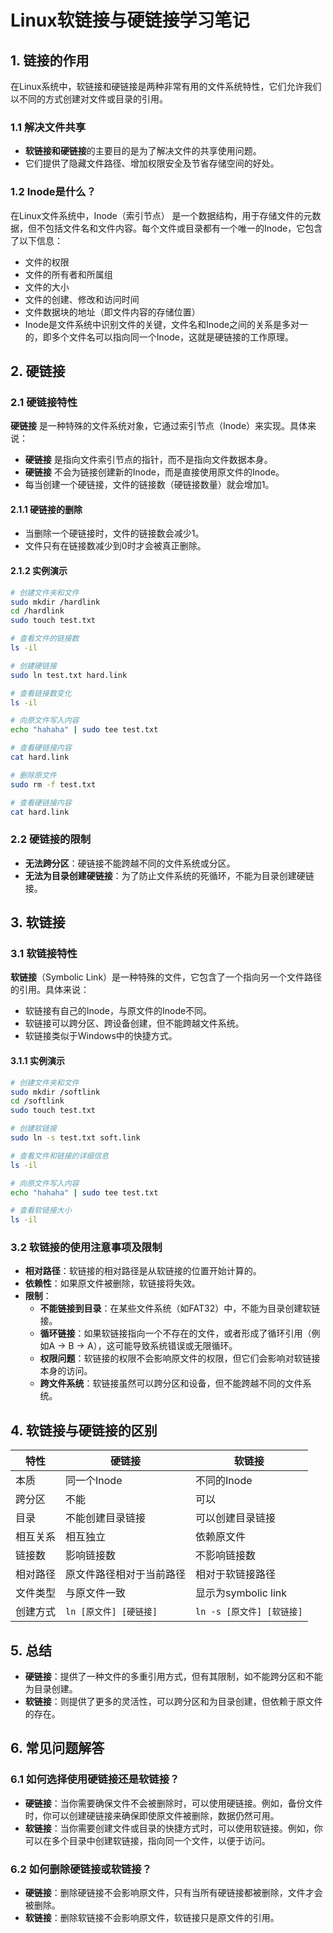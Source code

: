 # Linux软链接与硬链接学习笔记

## 1. 链接的作用

在Linux系统中，软链接和硬链接是两种非常有用的文件系统特性，它们允许我们以不同的方式创建对文件或目录的引用。

### 1.1 解决文件共享

- **软链接和硬链接**的主要目的是为了解决文件的共享使用问题。
- 它们提供了隐藏文件路径、增加权限安全及节省存储空间的好处。

### 1.2 Inode是什么？
在Linux文件系统中，Inode（索引节点） 是一个数据结构，用于存储文件的元数据，但不包括文件名和文件内容。每个文件或目录都有一个唯一的Inode，它包含了以下信息：

- 文件的权限
- 文件的所有者和所属组
- 文件的大小
- 文件的创建、修改和访问时间
- 文件数据块的地址（即文件内容的存储位置）
- Inode是文件系统中识别文件的关键，文件名和Inode之间的关系是多对一的，即多个文件名可以指向同一个Inode，这就是硬链接的工作原理。


## 2. 硬链接

### 2.1 硬链接特性

**硬链接** 是一种特殊的文件系统对象，它通过索引节点（Inode）来实现。具体来说：

- **硬链接** 是指向文件索引节点的指针，而不是指向文件数据本身。
- **硬链接** 不会为链接创建新的Inode，而是直接使用原文件的Inode。
- 每当创建一个硬链接，文件的链接数（硬链接数量）就会增加1。

#### 2.1.1 硬链接的删除

- 当删除一个硬链接时，文件的链接数会减少1。
- 文件只有在链接数减少到0时才会被真正删除。

#### 2.1.2 实例演示

```bash
# 创建文件夹和文件
sudo mkdir /hardlink
cd /hardlink
sudo touch test.txt

# 查看文件的链接数
ls -il

# 创建硬链接
sudo ln test.txt hard.link

# 查看链接数变化
ls -il

# 向原文件写入内容
echo "hahaha" | sudo tee test.txt

# 查看硬链接内容
cat hard.link

# 删除原文件
sudo rm -f test.txt

# 查看硬链接内容
cat hard.link
```

### 2.2 硬链接的限制

- **无法跨分区**：硬链接不能跨越不同的文件系统或分区。
- **无法为目录创建硬链接**：为了防止文件系统的死循环，不能为目录创建硬链接。

## 3. 软链接

### 3.1 软链接特性

**软链接**（Symbolic Link）是一种特殊的文件，它包含了一个指向另一个文件路径的引用。具体来说：

- 软链接有自己的Inode，与原文件的Inode不同。
- 软链接可以跨分区、跨设备创建，但不能跨越文件系统。
- 软链接类似于Windows中的快捷方式。

#### 3.1.1 实例演示

```bash
# 创建文件夹和文件
sudo mkdir /softlink
cd /softlink
sudo touch test.txt

# 创建软链接
sudo ln -s test.txt soft.link

# 查看文件和链接的详细信息
ls -il

# 向原文件写入内容
echo "hahaha" | sudo tee test.txt

# 查看软链接大小
ls -il
```

### 3.2 软链接的使用注意事项及限制

- **相对路径**：软链接的相对路径是从软链接的位置开始计算的。
- **依赖性**：如果原文件被删除，软链接将失效。
- **限制**：
  - **不能链接到目录**：在某些文件系统（如FAT32）中，不能为目录创建软链接。
  - **循环链接**：如果软链接指向一个不存在的文件，或者形成了循环引用（例如A -> B -> A），这可能导致系统错误或无限循环。
  - **权限问题**：软链接的权限不会影响原文件的权限，但它们会影响对软链接本身的访问。
  - **跨文件系统**：软链接虽然可以跨分区和设备，但不能跨越不同的文件系统。


## 4. 软链接与硬链接的区别

| 特性       | 硬链接          | 软链接          |
|------------|-----------------|-----------------|
| 本质       | 同一个Inode     | 不同的Inode     |
| 跨分区     | 不能           | 可以            |
| 目录       | 不能创建目录链接 | 可以创建目录链接 |
| 相互关系   | 相互独立       | 依赖原文件      |
| 链接数     | 影响链接数      | 不影响链接数    |
| 相对路径   | 原文件路径相对于当前路径 | 相对于软链接路径 |
| 文件类型   | 与原文件一致    | 显示为symbolic link |
| 创建方式   | `ln [原文件] [硬链接]` | `ln -s [原文件] [软链接]` |

## 5. 总结

- **硬链接**：提供了一种文件的多重引用方式，但有其限制，如不能跨分区和不能为目录创建。
- **软链接**：则提供了更多的灵活性，可以跨分区和为目录创建，但依赖于原文件的存在。

## 6. 常见问题解答

### 6.1 如何选择使用硬链接还是软链接？

- **硬链接**：当你需要确保文件不会被删除时，可以使用硬链接。例如，备份文件时，你可以创建硬链接来确保即使原文件被删除，数据仍然可用。
- **软链接**：当你需要创建文件或目录的快捷方式时，可以使用软链接。例如，你可以在多个目录中创建软链接，指向同一个文件，以便于访问。

### 6.2 如何删除硬链接或软链接？

- **硬链接**：删除硬链接不会影响原文件，只有当所有硬链接都被删除，文件才会被删除。
- **软链接**：删除软链接不会影响原文件，软链接只是原文件的引用。
